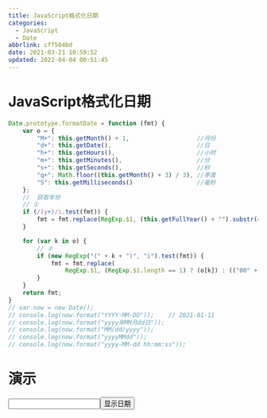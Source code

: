 ```yaml
---
title: JavaScript格式化日期
categories: 
  - JavaScript
  - Date
abbrlink: cff504bd
date: 2021-03-21 10:59:52
updated: 2022-04-04 00:51:45
---
```

# JavaScript格式化日期
```javascript
Date.prototype.formatDate = function (fmt) {
    var o = {
        "M+": this.getMonth() + 1,                   //月份
        "d+": this.getDate(),                        //日
        "h+": this.getHours(),                       //小时
        "m+": this.getMinutes(),                     //分
        "s+": this.getSeconds(),                     //秒
        "q+": Math.floor((this.getMonth() + 3) / 3), //季度
        "S": this.getMilliseconds()                  //毫秒
    };
    //  获取年份 
    // ①
    if (/(y+)/i.test(fmt)) {
        fmt = fmt.replace(RegExp.$1, (this.getFullYear() + "").substr(4 - RegExp.$1.length));
    }

    for (var k in o) {
        // ②
        if (new RegExp("(" + k + ")", "i").test(fmt)) {
            fmt = fmt.replace(
                RegExp.$1, (RegExp.$1.length == 1) ? (o[k]) : (("00" + o[k]).substr(("" + o[k]).length)));
        }
    }
    return fmt;
}
// var now = new Date();
// console.log(now.format("YYYY-MM-DD"));    // 2021-01-11
// console.log(now.format("yyyy年MM月dd日"));
// console.log(now.format("MM/dd/yyyy"));
// console.log(now.format("yyyyMMdd"));
// console.log(now.format("yyyy-MM-dd hh:mm:ss"));
```
# 演示

<input type="text" id="formateDateInput" /><button onclick="formatDateShow()">显示日期</button>
<script>
    Date.prototype.formatDate = function (fmt) {
        var o = {
            "M+": this.getMonth() + 1,                   //月份
            "d+": this.getDate(),                        //日
            "h+": this.getHours(),                       //小时
            "m+": this.getMinutes(),                     //分
            "s+": this.getSeconds(),                     //秒
            "q+": Math.floor((this.getMonth() + 3) / 3), //季度
            "S": this.getMilliseconds()                  //毫秒
        };
        if (/(y+)/i.test(fmt)) {
            fmt = fmt.replace(RegExp.$1, (this.getFullYear() + "").substr(4 - RegExp.$1.length));
        }
        for (var k in o) {
            if (new RegExp("(" + k + ")", "i").test(fmt)) {
                fmt = fmt.replace(
                    RegExp.$1, (RegExp.$1.length == 1) ? (o[k]) : (("00" + o[k]).substr(("" + o[k]).length)));
            }
        }
        return fmt;
    }
    function formatDateShow() {
        var input = document.getElementById("formateDateInput");
        input.value = new Date().formatDate("yyyy年MM月dd日");
    }
</script>
